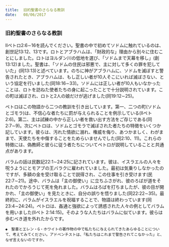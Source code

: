 ```yaml
---
title:  旧約聖書のさらなる教訓
date:   08/06/2017
---
```


### 旧約聖書のさらなる教訓

IIペトロ2:6∼16を読んでください。聖書の中で初めてソドムに触れているのは、創世記13:12、13です。ロトとアブラハムは、「財政的な」理由から別々に住むことにしました。ロトはヨルダン川の低地を選び、「ソドムまで天幕を移し」(創13:12)ました。聖書は、「ソドムの住民は邪悪で、主に対して多くの罪を犯していた」(同13:13)と述べています。のちに神がアブラハムに、ソドムを滅ぼすと警告されたとき、アブラハムは、もし正しい者が10人そこにいれば滅ぼさない、という協定を行いました(同18:16∼33)。ソドムには正しい者が10人もいなかったことは、ロトを訪ねた使者たちの身に起こったことで十分説明されています。この町は滅ぼされ、ロトと2人の娘だけが逃げました(同19:12∼25)。

ペトロはこの物語から二つの教訓を引き出しています。第一、二つの町(ソドムとゴモラ)は、不信心な者たちに罰が与えられることを例示している(IIペト2:6)。第二、主は試練の中から正しい者を救い出す方法をご存じである(同2:7∼9)。次にペトロは、ソドムとゴモラで滅ぼされた者たちの特徴をいくつか記しています。彼らは、汚れた情欲に溺れ、権威を侮り、あつかましく、わがままで、天使たちを中傷することをためらいませんでした(同2:10、11)。これらの特徴には、偽教師と彼らに従う者たちについてペトロが説明していることと共通点があります。

バラムの話は民数記22:1∼24:25に記されています。彼は、イスラエルの人々を呪うようにとモアブの王バラクに雇われていました。最初は気乗りしなかったのですが、多額の金を受け取ることで説得され、この仕事を引き受けます(民22:7∼21)。途中、バラムは「主の御使い」に立ちふさがれ、彼のろばが道をそれたのでかろうじて死を免れました。バラムはろばを打ちましたが、彼の目が開かれ、「主の御使い」を見たときに、自分の誤りを悟りました(同22:22∼35)。最終的に、バラムがイスラエルを祝福することで、物語は終わっています(同23:4∼24:24)。ペトロは、姦通と強欲によって誘惑された人々の例としてバラムを用いました(IIペト 2:14:15)。そのような人たちはバラムに似ています。彼らは歩むべき道を外れたからです。

`◆　聖書とエレン・G・ホワイトの著作物の中で私たちに与えられてきたあらゆることについて、考えてみてください。アドベンチストは、「私たちはこれまで警告されてこなかった」と、なぜ言えないのですか。`
